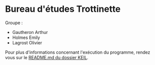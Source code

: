 # Bureau d'études Trottinette

Groupe :
* Gautheron Arthur
* Holmes Emily
* Lagrost Olivier

Pour plus d'informations concernant l'exécution du programme, rendez vous sur le [README.md du dossier KEIL](https://github.com/Timanoin/4AESE_Trottinette/blob/main/KEIL/README.md).
 


